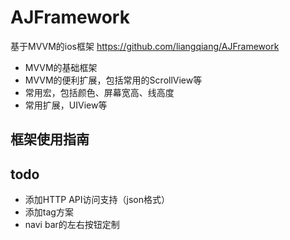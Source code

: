 # AJFramework 
基于MVVM的ios框架 
https://github.com/liangqiang/AJFramework

* MVVM的基础框架
* MVVM的便利扩展，包括常用的ScrollView等
* 常用宏，包括颜色、屏幕宽高、线高度
* 常用扩展，UIView等

## 框架使用指南

## todo

* 添加HTTP API访问支持（json格式）
* 添加tag方案
* navi bar的左右按钮定制